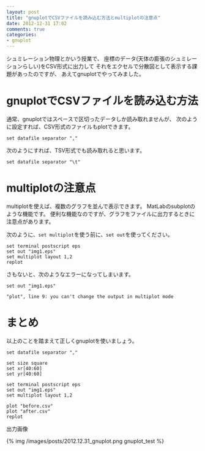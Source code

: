```yaml
---
layout: post
title: "gnuplotでCSVファイルを読み込む方法とmultiplotの注意点"
date: 2012-12-31 17:02
comments: true
categories: 
- gnuplot
---
```


シュミレーション物理とかいう授業で、
座標のデータ(天体の膨張のシュミレーションらしい)をCSV形式に出力して
それをエクセルで分散図として表示する課題があったのですが、
あえてgnuplotでやってみました。

# gnuplotでCSVファイルを読み込む方法

通常、gnuplotではスペースで区切ったデータしか読み取れませんが、
次のように設定すれば、CSV形式のファイルもplotできます。

```
set datafile separator ","
```

次のようにすれば、TSV形式でも読み取れると思います。


```
set datafile separator "\t"
```

# multiplotの注意点

multiplotを使えば、複数のグラフを並んで表示できます。
MatLabのsubplotのような機能です。
便利な機能なのですが、グラフをファイルに出力するときに注意点があります。

次のように、`set multiplot`を使う前に、`set out`を使ってください。

```
set terminal postscript eps
set out "img1.eps"
set multiplot layout 1,2
replot
```

さもないと、次のようなエラーになってしまいます。

```
set out "img1.eps"
        ^
"plot", line 9: you can't change the output in multiplot mode
```

# まとめ

以上のことを踏まえて正しくgnuplotを使いましょう。

```
set datafile separator ","

set size square
set xr[40:60]
set yr[40:60]

set terminal postscript eps
set out "img1.eps"
set multiplot layout 1,2

plot "before.csv"
plot "after.csv"
replot
```

出力画像

{% img /images/posts/2012.12.31_gnuplot.png gnuplot_test %}
